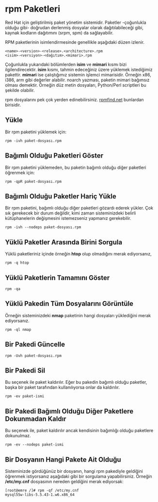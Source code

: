 # rpm Paketleri

Red Hat için geliştirilmiş paket yönetim sistemidir. Paketler -çoğunlukla olduğu gibi- doğrudan derlenmiş dosyalar olarak dağıtılabileceği gibi, kaynak kodların dağıtımını (srpm, spm) da sağlayabilir.

RPM paketlerinin isimlendirmesinde genellikle aşağıdaki düzen izlenir.


```
<name>-<version>-<release>.<architecture>.rpm
<isim>-<versiyon>-<dağıtım>.<mimari>.rpm
```

Çoğunlukla yukarıdaki bölümlerden **isim** ve **mimari** kısmı bizi ilgilendirecektir. **isim** kısmı, tahmin edeceğiniz üzere yüklemek istediğimiz pakettir. **mimari** ise çalıştığımız sistemin işlemci mimarisidir. Örneğin x86, i386, arm gibi değerler alabilir. noarch yazması, paketin mimari bağımsız olması demektir. Örneğin düz metin dosyaları, Python/Perl scriptleri bu şekilde olabilir.

rpm dosyalarını pek çok yerden edinebilirsiniz. [rpmfind.net](http://rpmfind.net) bunlardan birisidir.

## Yükle

Bir rpm paketini yüklemek için:

```
rpm -ivh paket-dosyası.rpm
```

## Bağımlı Olduğu Paketleri Göster

Bir rpm paketini yüklemeden, bu paketin bağımlı olduğu diğer paketleri öğrenmek için:

```
rpm -qpR paket-dosyası.rpm
```

## Bağımlı Olduğu Paketler Hariç Yükle

Bir rpm paketini, bağımlı olduğu diğer paketleri gözardı ederek yükler. Çok sık gerekecek bir durum değildir, kimi zaman sisteminizdeki belirli kütüphanelerin değişmesini istemezseniz yapmanız gerekebilir.

```
rpm -ivh --nodeps paket-dosyası.rpm
```

## Yüklü Paketler Arasında Birini Sorgula

Yüklü paketleriniz içinde örneğin **htop** olup olmadığını merak ediyorsanız,

```
rpm -q htop
```

## Yüklü Paketlerin Tamamını Göster

```
rpm -qa
```

## Yüklü Pakedin Tüm Dosyalarını Görüntüle

Örneğin sisteminizdeki **nmap** paketinin hangi dosyaları yüklediğini merak ediyorsanız.

```
rpm -ql nmap
```

## Bir Pakedi Güncelle

```
rpm -Uvh paket-dosyası.rpm
```

## Bir Pakedi Sil

Bu seçenek ile paket kaldırılır. Eğer bu pakedin bağımlı olduğu paketler, başka bir paket tarafından kullanılıyorsa onlar da kaldırılır.

```
rpm -ev paket-ismi
```

## Bir Pakedi Bağımlı Olduğu Diğer Paketlere Dokunmadan Kaldır

Bu seçenek ile, paket kaldırılır ancak kendisinin bağımlığı olduğu paketlere dokunulmaz.

```
rpm -ev --nodeps paket-ismi
```

## Bir Dosyanın Hangi Pakete Ait Olduğu

Sisteminizde gördüğünüz bir dosyanın, hangi rpm pakediyle geldiğini öğrenmek istiyorsanız aşağıdaki gibi bir sorgulama yapabilirsiniz. Örneğin **/etc/my.cnf** dosyasının nereden geldiğini merak ediyorsak:


```
[root@emre /]# rpm -qf /etc/my.cnf
mysql55w-libs-5.5.43-1.w6.x86_64
```

